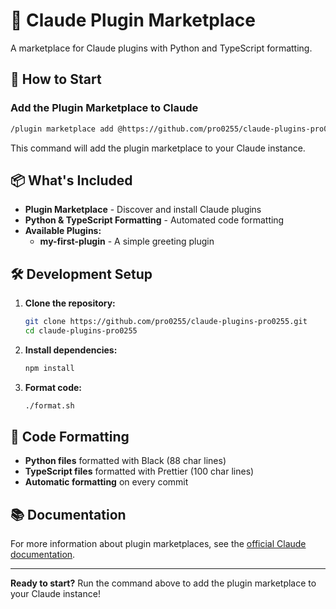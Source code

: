 # 🚀 Claude Plugin Marketplace

A marketplace for Claude plugins with Python and TypeScript formatting.

## 🎯 How to Start

### Add the Plugin Marketplace to Claude

```bash
/plugin marketplace add @https://github.com/pro0255/claude-plugins-pro0255
```

This command will add the plugin marketplace to your Claude instance.

## 📦 What's Included

- **Plugin Marketplace** - Discover and install Claude plugins
- **Python & TypeScript Formatting** - Automated code formatting
- **Available Plugins:**
  - **my-first-plugin** - A simple greeting plugin

## 🛠️ Development Setup

1. **Clone the repository:**

   ```bash
   git clone https://github.com/pro0255/claude-plugins-pro0255.git
   cd claude-plugins-pro0255
   ```

2. **Install dependencies:**

   ```bash
   npm install
   ```

3. **Format code:**
   ```bash
   ./format.sh
   ```

## 🎨 Code Formatting

- **Python files** formatted with Black (88 char lines)
- **TypeScript files** formatted with Prettier (100 char lines)
- **Automatic formatting** on every commit

## 📚 Documentation

For more information about plugin marketplaces, see the [official Claude documentation](https://docs.claude.com/en/docs/claude-code/plugin-marketplaces#how-to-configure-team-marketplaces).

---

**Ready to start?** Run the command above to add the plugin marketplace to your Claude instance!
